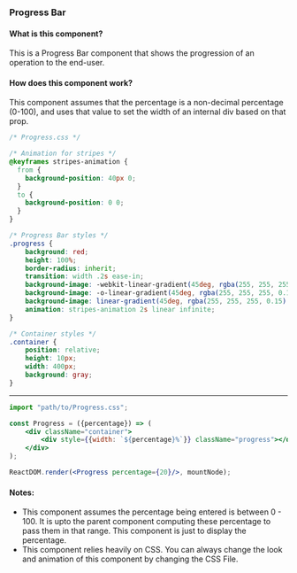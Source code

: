 ### Progress Bar

#### What is this component?
This is a Progress Bar component that shows the progression of an operation to the end-user.

#### How does this component work?
This component assumes that the percentage is a non-decimal percentage (0-100), and uses that value to set the width of an internal div based on that prop.

```css
/* Progress.css */

/* Animation for stripes */
@keyframes stripes-animation {
  from {
    background-position: 40px 0;
  }
  to {
    background-position: 0 0;
  }
}

/* Progress Bar styles */
.progress {
    background: red;
    height: 100%;
    border-radius: inherit;
    transition: width .2s ease-in;
    background-image: -webkit-linear-gradient(45deg, rgba(255, 255, 255, 0.15) 25%, transparent 25%, transparent 50%, rgba(255, 255, 255, 0.15) 50%, rgba(255, 255, 255, 0.15) 75%, transparent 75%, transparent);
    background-image: -o-linear-gradient(45deg, rgba(255, 255, 255, 0.15) 25%, transparent 25%, transparent 50%, rgba(255, 255, 255, 0.15) 50%, rgba(255, 255, 255, 0.15) 75%, transparent 75%, transparent);
    background-image: linear-gradient(45deg, rgba(255, 255, 255, 0.15) 25%, transparent 25%, transparent 50%, rgba(255, 255, 255, 0.15) 50%, rgba(255, 255, 255, 0.15) 75%, transparent 75%, transparent);
    animation: stripes-animation 2s linear infinite;
}

/* Container styles */
.container {
    position: relative;
    height: 10px;
    width: 400px;
    background: gray;
}
```
---

```jsx
import "path/to/Progress.css";

const Progress = ({percentage}) => (
    <div className="container">
        <div style={{width: `${percentage}%`}} className="progress"></div>
    </div>
);
```

```jsx
ReactDOM.render(<Progress percentage={20}/>, mountNode);
```

<!-- OPTIONAL -->
#### Notes:
* This component assumes the percentage being entered is between 0 - 100. It is upto the parent component computing these percentage to pass them in that range. This component is just to display the percentage.
* This component relies heavily on CSS. You can always change the look and animation of this component by changing the CSS File.

<!-- tags: (separate each by a comma) -->

<!-- expertise: (0,1,2,3) -->
<!-- Expertise levels (pick only one, no parentheses):
  0: beginner
  1: intermediate
  2: advanced
  3: expert
-->